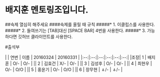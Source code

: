# 배지훈 멘토링조입니다.
##숙제 열심히 해주세요
####숙제를 올릴 때 규칙
#####* 1. 이클립스를 사용한다.
#####* 2. 들여쓰기는 [TAB]대신 [SPACE BAR] 4번을 사용한다.
#####* 3. 가능하다면 깃허브 클라이언트를 사용한다.

#출석부

| | 연번 | 이름 | 20160324 | 20160331 |
|:--:|:--:|:--:|:--:|:--:|:--:|
|조장| 1 | 배지훈 | O/- | O/- |
|| 2 | 김효건 | X/- | O/- |
|| 3 | 김성후 | O/- | O/- |
|| 4 | 최현우 | O/- | O/O |
|| 5 | 홍윤기 | O/- | O/O |
|| 6 | 장무현 | ㅿ/- | ㅿ/- |
